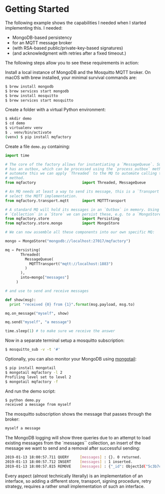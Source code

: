 # Getting Started

The following example shows the capabilities I needed when I started implementing this. I needed: 

- MongoDB-based persistency
- for an MQTT message broker
- (with RSA-based public/private-key-based signatures)
- (and acknowledgment with retries after a fixed timeout.)

The following steps allow you to see these requirements in action:

Install a local instance of MongoDB and the Mosquitto MQTT broker. On macOS with brew installed, your minimal survival commands are:

```bash
$ brew install mongodb
$ brew services start mongodb
$ brew install mosquitto
$ brew services start mosquitto
```

Create a folder with a virtual Python environment:

```bash
$ mkdir demo
$ cd demo
$ virtualenv venv
$ . venv/bin/activate
(venv) $ pip install mqfactory
```

Create a file `demo.py` containing:

```python
import time

# The core of the factory allows for instantiating a `MessageQueue`. Such an MQ
# has an outbox, which can be processed using the `process_outbox` method. To
# automate this we can apply `Threaded` to the MQ to automate calling this
# method.
from mqfactory                     import Threaded, MessageQueue

# An MQ needs at least a way to send its message, this is a `Transport`. Here we
# select the MQTT implementation.
from mqfactory.transport.mqtt      import MQTTTransport

# A standard MQ will hold its messages in an `Outbox` in memory. Using a
# `Collection` in a `Store` we can persist these, e.g. to a `MongoStore`.
from mqfactory.store               import Persisting
from mqfactory.store.mongo         import MongoStore

# We can now assemble all these components into our own specific MQ:

mongo = MongoStore("mongodb://localhost:27017/mqfactory")

mq = Persisting(
       Threaded(
         MessageQueue(
           MQTTTransport("mqtt://localhost:1883")
         )
       ),
       into=mongo["messages"]
     )

# and use to send and receive messages

def show(msg):
  print "received {0} from {1}".format(msg.payload, msg.to)

mq.on_message("myself", show)

mq.send("myself", "a message")

time.sleep(1) # to make sure we receive the answer
```

Now in a separate terminal setup a mosquitto subscription:

```bash
$ mosquitto_sub -v -t '#'
```

Optionally, you can also monitor your MongoDB using [mongotail](https://github.com/mrsarm/mongotail):

```bash
$ pip install mongotail
$ mongotail mqfactory -l 2
Profiling level set to level 2
$ mongotail mqfactory -f
```

And run the demo script:

```bash
$ python demo.py 
received a message from myself
```

The mosquitto subscription shows the message that passes through the broker:

```bash
myself a message
```

The MongoDB logging will show three queries due to an attempt to load existing messages from the `messages`` collection, an insert of the message we want to send and a removal after successful sending:

```bash
2019-01-13 18:00:57.711 QUERY     [messages] : {}. 0 returned.
2019-01-13 18:00:57.712 INSERT    [messages] : 1 inserted.
2019-01-13 18:00:57.815 REMOVE    [messages] : {"_id": ObjectId("5c3b7cd9e4e2ad1793d2f94d")}. 1 deleted.
```

Every aspect (almost technically literally) is an implementation of an interface, so adding a different store, transport, signing procedure, retry strategy, requires a rather small implementation of such an interface.
